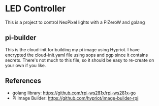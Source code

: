 # LED Controller

This is a project to control NeoPixel lights with a PiZeroW and golang

## pi-builder

This is the cloud-init for building my pi image using Hypriot. I have encrypted the cloud-init.yaml file using sops and pgp since it contains secrets. There's not much to this file, so it should be easy to re-create on your own if you like.

## References

- golang library: https://github.com/rpi-ws281x/rpi-ws281x-go
- Pi Image Builder: https://github.com/hypriot/image-builder-rpi
